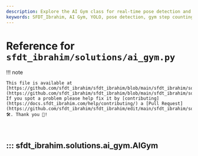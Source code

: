 ```yaml
---
description: Explore the AI Gym class for real-time pose detection and gym step counting using SFDT_Ibrahim YOLO. Learn to implement pose estimation effectively.
keywords: SFDT_Ibrahim, AI Gym, YOLO, pose detection, gym step counting, real-time pose estimation, Python
---
```


# Reference for `sfdt_ibrahim/solutions/ai_gym.py`

!!! note

    This file is available at [https://github.com/sfdt_ibrahim/sfdt_ibrahim/blob/main/sfdt_ibrahim/solutions/ai_gym.py](https://github.com/sfdt_ibrahim/sfdt_ibrahim/blob/main/sfdt_ibrahim/solutions/ai_gym.py). If you spot a problem please help fix it by [contributing](https://docs.sfdt_ibrahim.com/help/contributing/) a [Pull Request](https://github.com/sfdt_ibrahim/sfdt_ibrahim/edit/main/sfdt_ibrahim/solutions/ai_gym.py) 🛠️. Thank you 🙏!

<br>

## ::: sfdt_ibrahim.solutions.ai_gym.AIGym

<br><br>
